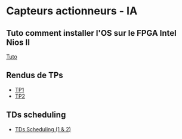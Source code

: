 # Capteurs actionneurs - IA

## Tuto comment installer l'OS sur le FPGA Intel Nios II

[Tuto](Tuto/Tuto.md)

## Rendus de TPs

- [TP1](Rendu/TP1/TP1.md)
- [TP2](Rendu/TP2/TP2.md)

## TDs scheduling

- [TDs Scheduling (1 & 2)](./TPs_scheduling/tps_scheduling.md)
